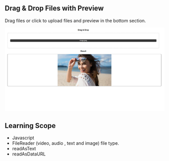 ## Drag & Drop Files with Preview

Drag files or click to upload files and preview in the bottom section.

![Design preview for User Location Tracker](./preview.png)

## Learning Scope

- Javascript
- FileReader (video, audio , text and image) file type.
- readAsText
- readAsDataURL